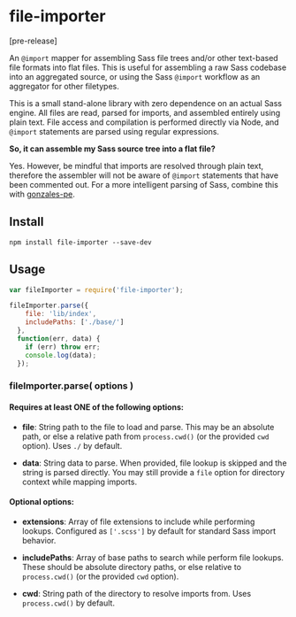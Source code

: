 # file-importer

[pre-release]

An `@import` mapper for assembling Sass file trees and/or other text-based file formats into flat files. This is useful for assembling a raw Sass codebase into an aggregated source, or using the Sass `@import` workflow as an aggregator for other filetypes.

This is a small stand-alone library with zero dependence on an actual Sass engine. All files are read, parsed for imports, and assembled entirely using plain text. File access and compilation is performed directly via Node, and `@import` statements are parsed using regular expressions.

**So, it can assemble my Sass source tree into a flat file?**

Yes. However, be mindful that imports are resolved through plain text, therefore the assembler will not be aware of `@import` statements that have been commented out. For a more intelligent parsing of Sass, combine this with [gonzales-pe](link-here).


## Install

```
npm install file-importer --save-dev
```

## Usage

```javascript
var fileImporter = require('file-importer');

fileImporter.parse({
    file: 'lib/index',
    includePaths: ['./base/']
  },
  function(err, data) {
    if (err) throw err;
    console.log(data);
  });
```

### fileImporter.parse( options )

#### Requires at least ONE of the following options:

* **file**: String path to the file to load and parse. This may be an absolute path, or else a relative path from `process.cwd()` (or the provided `cwd` option). Uses `./` by default.

* **data**: String data to parse. When provided, file lookup is skipped and the string is parsed directly. You may still provide a `file` option for directory context while mapping imports.

#### Optional options:

* **extensions**: Array of file extensions to include while performing lookups. Configured as `['.scss']` by default for standard Sass import behavior. 

* **includePaths**: Array of base paths to search while perform file lookups. These should be absolute directory paths, or else relative to `process.cwd()` (or the provided `cwd` option).

* **cwd**: String path of the directory to resolve imports from. Uses `process.cwd()` by default.